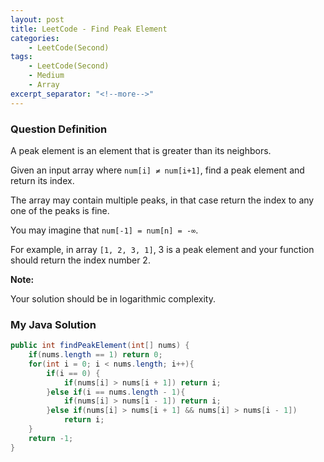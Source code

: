```yaml
---
layout: post
title: LeetCode - Find Peak Element
categories:
    - LeetCode(Second)
tags:
    - LeetCode(Second)
    - Medium
    - Array
excerpt_separator: "<!--more-->"
---
```


### Question Definition
A peak element is an element that is greater than its neighbors.
<!--more-->

Given an input array where `num[i] ≠ num[i+1]`, find a peak element and return its index.

The array may contain multiple peaks, in that case return the index to any one of the peaks is fine.

You may imagine that `num[-1] = num[n] = -∞`.

For example, in array `[1, 2, 3, 1]`, 3 is a peak element and your function should return the index number 2.

**Note:**

Your solution should be in logarithmic complexity.
### My Java Solution
```java
public int findPeakElement(int[] nums) {
    if(nums.length == 1) return 0;
    for(int i = 0; i < nums.length; i++){
        if(i == 0) {
            if(nums[i] > nums[i + 1]) return i;
        }else if(i == nums.length - 1){
            if(nums[i] > nums[i - 1]) return i;
        }else if(nums[i] > nums[i + 1] && nums[i] > nums[i - 1])
            return i;
    }
    return -1;
}
```